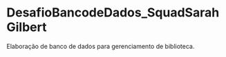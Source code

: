 # DesafioBancodeDados_SquadSarahGilbert
Elaboração de banco de dados para gerenciamento de biblioteca. 
